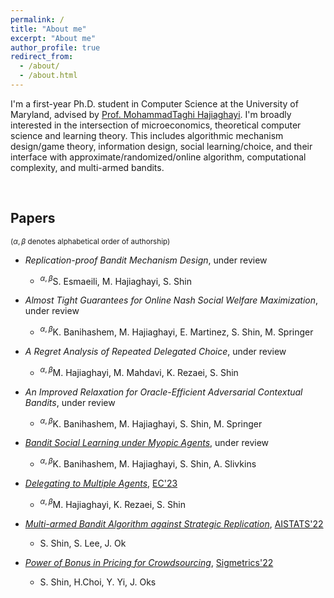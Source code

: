 ```yaml
---
permalink: /
title: "About me"
excerpt: "About me"
author_profile: true
redirect_from: 
  - /about/
  - /about.html
---
```


I'm a first-year Ph.D. student in Computer Science at the University of Maryland, advised by [Prof. MohammadTaghi Hajiaghayi](http://www.cs.umd.edu/~hajiagha/).
I'm broadly interested in the intersection of microeconomics, theoretical computer science and learning theory.
This includes algorithmic mechanism design/game theory, information design, social learning/choice, and their interface with approximate/randomized/online algorithm, computational complexity, and multi-armed bandits.


&nbsp;
&nbsp;
## Papers
<sup>($\alpha,\beta$ denotes alphabetical order of authorship)</sup>
* *Replication-proof Bandit Mechanism Design*, under review
	* <sup>$\alpha,\beta$</sup>S. Esmaeili, M. Hajiaghayi, S. Shin

* *Almost Tight Guarantees for Online Nash Social Welfare Maximization*, under review
	* <sup>$\alpha,\beta$</sup>K. Banihashem, M. Hajiaghayi, E. Martinez, S. Shin, M. Springer

* *A Regret Analysis of Repeated Delegated Choice*, under review
	* <sup>$\alpha,\beta$</sup>M. Hajiaghayi, M. Mahdavi, K. Rezaei, S. Shin
	

* *An Improved Relaxation for Oracle-Efficient Adversarial Contextual Bandits*, under review
	* <sup>$\alpha,\beta$</sup>K. Banihashem, M. Hajiaghayi, S. Shin, M. Springer

* [*Bandit Social Learning under Myopic Agents*](https://arxiv.org/pdf/2302.07425.pdf), under review
	* <sup>$\alpha,\beta$</sup>K. Banihashem, M. Hajiaghayi, S. Shin, A. Slivkins

* [*Delegating to Multiple Agents*](https://arxiv.org/pdf/2305.03203.pdf), [EC'23](https://ec23.sigecom.org/)
	* <sup>$\alpha,\beta$</sup>M. Hajiaghayi, K. Rezaei, S. Shin

* [*Multi-armed Bandit Algorithm against Strategic Replication*](https://proceedings.mlr.press/v151/shin22a/shin22a.pdf), [AISTATS'22](http://aistats.org/aistats2022/)
	* S. Shin, S. Lee, J. Ok

* [*Power of Bonus in Pricing for Crowdsourcing*](https://yung-web.github.io/home/Publication/Conference/PowerofBonus_Sigmetrics_2022.pdf), [Sigmetrics'22](https://www.sigmetrics.org/sigmetrics2022/)
	* S. Shin, H.Choi, Y. Yi, J. Oks
